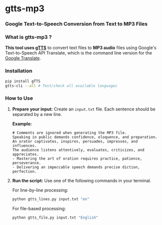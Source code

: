 # gtts-mp3
### Google Text-to-Speech Conversion from Text to MP3 Files

### What is gtts-mp3 ?
**This tool uses [gTTS](https://gtts.readthedocs.io/en/latest/cli.html)** to convert text files to **MP3 audio** files using Google's Text-to-Speech API Translate, which is the command line version for the [Google Translate](https://translate.google.com).

### Installation

```bash
pip install gTTS
gtts-cli --all # Test/check all available languages
```

### How to Use

1. **Prepare your input:**
    Create an `input.txt` file. Each sentence should be separated by a new line.

    **Example:**
    ```plaintext
    # Comments are ignored when generating the MP3 file.
    Speaking in public demands confidence, eloquence, and preparation.
    An orator captivates, inspires, persuades, impresses, and influences.
    The audience listens attentively, evaluates, criticizes, and appreciates.
    - Mastering the art of oration requires practice, patience, perseverance.
    - Delivering an impeccable speech demands precise diction, perfection.
    ```

2. **Run the script:**
    Use one of the following commands in your terminal.

    For line-by-line processing:
    ```sh
    python gtts_lines.py input.txt "en"
    ```

    For file-based processing:
    ```sh
    python gtts_file.py input.txt "English"
    ```
